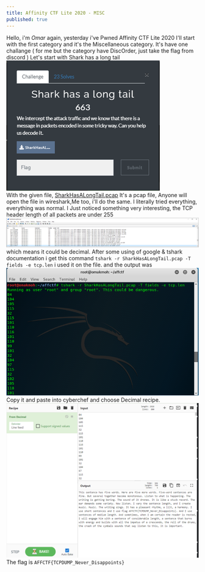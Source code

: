 ```yaml
---
title: Affinity CTF Lite 2020 - MISC
published: true
---
```

Hello, i'm *Omar* again, yesterday i've Pwned Affinity CTF Lite 2020
I'll start with the first category and it's the Miscellaneous category.
It's have one challange ( for me but the category have DiscOrder, just take the flag from discord )
Let's start with Shark has a long tail
![](/../../assets/affctf/sharkchallange.png)<br>
With the given file, [SharkHasALongTail.pcap](https://github.com/omakmoh/omakmoh.github.io/blob/main/assets/affctf/SharkHasALongTail.pcap) It's a pcap file,
Anyone will open the file in wireshark,Me too, i'll do the same.
I literally tried everything, everything was normal.
I Just noticed something very interesting, the TCP header length of all packets are under 255
![](/../../assets/affctf/packetslen.png)<br>
which means it could be decimal. After some using of google & tshark documentation i get this command `tshark -r SharkHasALongTail.pcap -T fields -e tcp.len`
i used it on the file. and the output was
![](/../../assets/affctf/output.png)<br>
Copy it and paste into cyberchef and choose Decimal recipe.
![](/../../assets/affctf/flagoutput.png)<br>
The flag is `AFFCTF{TCPDUMP_Never_Disappoints}`

